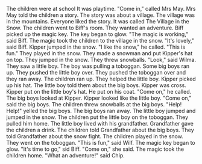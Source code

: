 The children were at school
It was playtime.
"Come in," called Mrs May.
Mrs May told the children a story.
The story was about a village.
The village was in the mountains.
Everyone liked the story.
It was called The Village in the Snow.
The children went to Biff's room.
They wanted an adventure.
Biff picked up the magic key.
The key began to glow.
"The magic is working," said Biff.
The magic took the children to the village in the snow.
"It's lovely," said Biff.
Kipper jumped in the snow.
"I like the snow," he called.
"This is fun."
They played in the snow.
They made a snowman and put Kipper's hat on top.
They jumped in the snow.
They threw snowballs.
"Look," said Wilma.
They saw a little boy.
The boy was pulling a toboggan.
Some big boys ran up.
They pushed the little boy over.
They pushed the toboggan over and they ran away.
The children ran up.
They helped the little boy.
Kipper picked up his hat.
The little boy told them about the big boys.
Kipper was cross.
Kipper put on the little boy's hat.
He put on his coat.
"Come on," he called.
The big boys looked at Kipper.
Kipper looked like the little boy.
"Come on," said the big boys.
The children threw snowballs at the big boys.
"Help! Help!" yelled the big boys.
The big boys ran away.
The little boy jumped and jumped in the snow.
The children put the little boy on the toboggan.
They pulled him home.
The little boy lived with his grandfather.
Grandfather gave the children a drink.
The children told Grandfather about the big boys.
They told Grandfather about the snow fight.
The children played in the snow.
They went on the toboggan.
"This is fun," said Wilf.
The magic key began to glow.
"It's time to go," sid Biff.
"Come on," she said.
The magic took the children home.
"What an adventure!" said Chip.
